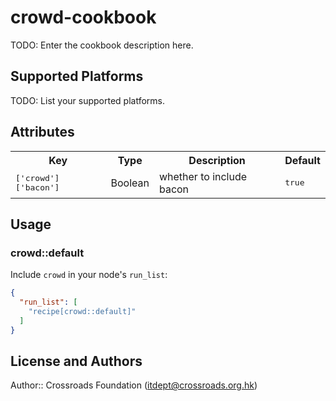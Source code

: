 # crowd-cookbook

TODO: Enter the cookbook description here.

## Supported Platforms

TODO: List your supported platforms.

## Attributes

<table>
  <tr>
    <th>Key</th>
    <th>Type</th>
    <th>Description</th>
    <th>Default</th>
  </tr>
  <tr>
    <td><tt>['crowd']['bacon']</tt></td>
    <td>Boolean</td>
    <td>whether to include bacon</td>
    <td><tt>true</tt></td>
  </tr>
</table>

## Usage

### crowd::default

Include `crowd` in your node's `run_list`:

```json
{
  "run_list": [
    "recipe[crowd::default]"
  ]
}
```

## License and Authors

Author:: Crossroads Foundation (<itdept@crossroads.org.hk>)
